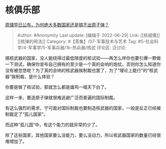 # 核俱乐部
[原理早已公布，为何绝大多数国家还是搞不出原子弹？](https://www.zhihu.com/question/346690458/answer/832206394)

> Author: #Anonymity
> Last update: [编辑于 2022-06-29]
> Link: [[核威慑]] [[核弹的用法]]
> Category: #【答集】/07-军事技术与艺术
> Tag: #5-社会科学/4-军事学/5-军事兵器/1b-热兵器/核武
> 评论区:
> 泛讨论:

搞核武器的国家，没人能绕得过最低限度的核试验——再怎么样你也要引爆一颗做一下测试，确保你宣布自己拥有的至少是一个真的会响的炮仗。否则你怎么知道你没有被忽悠呢？为了真的会响的核武器挨制裁也罢了，为了“理论上能行”的“核武器”挨制裁，是什么体验？

你要是做了核试验，那就怎么都是雄鸡一唱天下白了。

这样一来，要造原子弹就很难逃避广泛而普遍的国际制裁。

有这么强烈的需求，宁可面对国际制裁也要制造核武器的国家，一般是反正已经被制裁定了“孤儿国家”。

而这种“孤儿国”中，有这个能力的就非常的少了。

除了这些国家，其他国家要么没能力，要么没动力，所以核武器国家的数量已经很难增加了。
